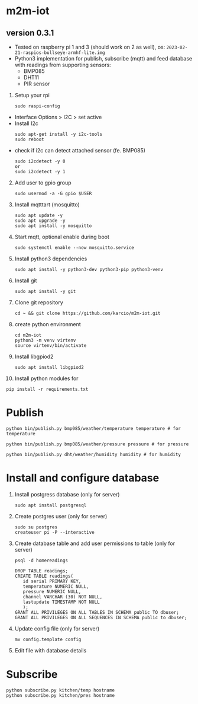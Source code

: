 # m2m-iot 
version 0.3.1
--- 
* Tested on raspberry pi 1 and 3 (should work on 2 as well), os: `2023-02-21-raspios-bullseye-armhf-lite.img`
* Python3 implementation for publish, subscribe (mqtt) and feed database with readings from supporting sensors:
   - BMP085
   - DHT11    
   - PIR sensor 

1. Setup your rpi 
   ```
   sudo raspi-config
   ```
- Interface Options > I2C > set active
- Install I2c
   ```
   sudo apt-get install -y i2c-tools
   sudo reboot
   ```
- check if i2c can detect attached sensor (fe. BMP085) 
   ```
   sudo i2cdetect -y 0 
   or 
   sudo i2cdetect -y 1
   ```

2. Add user to gpio group
   ```
   sudo usermod -a -G gpio $USER
   ```

3. Install mqtttart (mosquitto)
   ```
   sudo apt update -y 
   sudo apt upgrade -y 
   sudo apt install -y mosquitto 
   ```

4. Start mqtt, optional enable during boot
   ```
   sudo systemctl enable --now mosquitto.service
   ```

5. Install python3 dependencies 
   ```
   sudo apt install -y python3-dev python3-pip python3-venv
   ```

6. Install git 
   ```
   sudo apt install -y git
   ```

7. Clone git repository

   ```
   cd ~ && git clone https://github.com/karcio/m2m-iot.git
   ```

8. create python environment
   ```
   cd m2m-iot
   python3 -m venv virtenv
   source virtenv/bin/activate
   ```

9. Install libgpiod2
   ```
   sudo apt install libgpiod2
   ```

10. Install python modules for
   ```
   pip install -r requirements.txt
   ```

# Publish
```
python bin/publish.py bmp085/weather/temperature temperature # for temperature

python bin/publish.py bmp085/weather/pressure pressure # for pressure

python bin/publish.py dht/weather/humidity humidity # for humidity
```

# Install and configure database
1. Install postgress database (only for server)
   ```
   sudo apt install postgresql
   ```

2. Create postgres user (only for server)
   ```
   sudo su postgres
   createuser pi -P --interactive
   ```

3. Create database table and add user permissions to table (only for server)
   ```
   psql -d homereadings

   DROP TABLE readings;
   CREATE TABLE readings(
      id serial PRIMARY KEY,
      temperature NUMERIC NULL,
      pressure NUMERIC NULL,
      channel VARCHAR (30) NOT NULL,
      lastupdate TIMESTAMP NOT NULL
      );
   GRANT ALL PRIVILEGES ON ALL TABLES IN SCHEMA public TO dbuser;
   GRANT ALL PRIVILEGES ON ALL SEQUENCES IN SCHEMA public to dbuser;
   ```

4. Update config file (only for server)
   ```
   mv config.template config
   ```

5. Edit file with database details

# Subscribe
```
python subscribe.py kitchen/temp hostname
python subscribe.py kitchen/pres hostname
```
